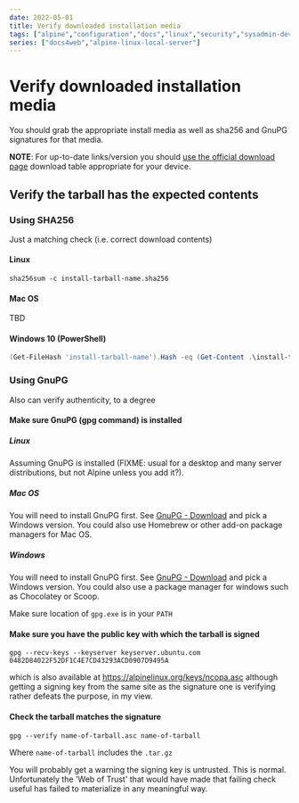 ```yaml
---
date: 2022-05-01
title: Verify downloaded installation media
tags: ["alpine","configuration","docs","linux","security","sysadmin-devops","raspberry-pi","sbc"]
series: ["docs4web","alpine-linux-local-server"]
---
```


# Verify downloaded installation media

You should grab the appropriate install media as well as sha256 and GnuPG signatures for that media.

**NOTE**: For up-to-date links/version you should [use the official download page](view-source:https://www.alpinelinux.org/downloads/) download table appropriate for your device.

## Verify the tarball has the expected contents

### Using SHA256

Just a matching check (i.e. correct download contents)

#### Linux

```shell
sha256sum -c install-tarball-name.sha256
```

#### Mac OS

TBD

#### Windows 10 (PowerShell)

```powershell
(Get-FileHash 'install-tarball-name').Hash -eq (Get-Content .\install-tarball-name.sha256)
```

### Using GnuPG

Also can verify authenticity, to a degree

#### Make sure GnuPG (gpg command) is installed

##### Linux

Assuming GnuPG is installed (FIXME: usual for a desktop and many server distributions, but not Alpine unless you add it?).

##### Mac OS

You will need to install GnuPG first. See [GnuPG - Download](https://www.gnupg.org/download/) and pick a Windows version. You could also use Homebrew or other add-on package managers for Mac OS.

##### Windows

You will need to install GnuPG first. See [GnuPG - Download](https://www.gnupg.org/download/) and pick a Windows version. You could also use a package manager for windows such as Chocolatey or Scoop.

Make sure location of `gpg.exe`  is in your `PATH`

#### Make sure you have the public key with which the tarball is signed

```shell
gpg --recv-keys --keyserver keyserver.ubuntu.com 0482D84022F52DF1C4E7CD43293ACD0907D9495A
```

which is also available at <https://alpinelinux.org/keys/ncopa.asc> although getting a signing key from the same site as the signature one is verifying rather defeats the purpose, in my view.

#### Check the tarball matches the signature

```shell
gpg --verify name-of-tarball.asc name-of-tarball
```

Where `name-of-tarball` includes the `.tar.gz`

You will probably get a warning the signing key is untrusted. This is normal. Unfortunately the 'Web of Trust' that would have made that failing check useful has failed to materialize in any meaningful way.
